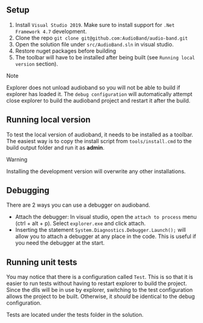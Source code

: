 ## Setup
1. Install `Visual Studio 2019`. Make sure to install support for `.Net Framework 4.7` development.
2. Clone the repo `git clone git@github.com:AudioBand/audio-band.git`
3. Open the solution file under `src/AudioBand.sln` in visual studio.
4. Restore nuget packages before building
5. The toolbar will have to be installed after being built (see `Running local version` section).

> [!NOTE]
> Explorer does not unload audioband so you will not be able to build if explorer has loaded it. The `debug configuration` will automatically attempt close explorer to build the audioband project and restart it after the build.

## Running local version
To test the local version of audioband, it needs to be installed as a toolbar. The easiest way is to copy the install script from `tools/install.cmd` to the build output folder and run it as **admin**.

> [!WARNING]
> Installing the development version will overwrite any other installations.

## Debugging
There are 2 ways you can use a debugger on audioband.
- Attach the debugger: In visual studio, open the `attach to process` menu (ctrl + alt + p). Select `explorer.exe` and click attach.
- Inserting the statement `System.Diagnostics.Debugger.Launch();` will allow you to attach a debugger at any place in the code. This is useful if you need the debugger at the start.

## Running unit tests
You may notice that there is a configuration called `Test`. This is so that it is easier to run tests without having to restart explorer to build the project. Since the dlls will be in use by explorer, switching to the test configuration allows the project to be built. Otherwise, it _should_ be identical to the debug configuration.

Tests are located under the tests folder in the solution.